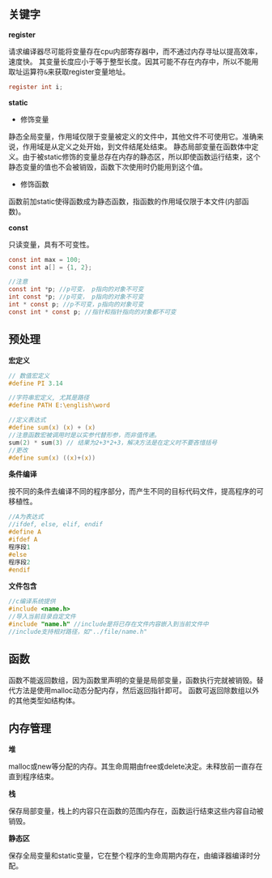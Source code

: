 ## 关键字

**register**

请求编译器尽可能将变量存在cpu内部寄存器中，而不通过内存寻址以提高效率，速度快。
其变量长度应小于等于整型长度。因其可能不存在内存中，所以不能用取址运算符`&`来获取register变量地址。

```c
register int i;
```

**static**

* 修饰变量

静态全局变量，作用域仅限于变量被定义的文件中，其他文件不可使用它。准确来说，作用域是从定义之处开始，到文件结尾处结束。
静态局部变量在函数体中定义。由于被static修饰的变量总存在内存的静态区，所以即使函数运行结束，这个静态变量的值也不会被销毁，函数下次使用时仍能用到这个值。

* 修饰函数

函数前加static使得函数成为静态函数，指函数的作用域仅限于本文件(内部函数)。

**const**

只读变量，具有不可变性。

```c
const int max = 100;
const int a[] = {1, 2};

//注意
const int *p; //p可变， p指向的对象不可变
int const *p; //p可变， p指向的对象不可变
int * const p; //p不可变，p指向的对象可变
const int * const p; //指针和指针指向的对象都不可变
```

## 预处理

**宏定义**

```c
// 数值宏定义
#define PI 3.14

//字符串宏定义, 尤其是路径
#define PATH E:\english\word

//定义表达式
#define sum(x) (x) + (x)
//注意函数宏被调用时是以实参代替形参，而非值传递。
sum(2) * sum(3) // 结果为2+3*2+3，解决方法是在定义时不要吝惜括号
//更改
#define sum(x) ((x)+(x))
```

**条件编译**

按不同的条件去编译不同的程序部分，而产生不同的目标代码文件，提高程序的可移植性。

```c
//A为表达式
//ifdef, else, elif, endif
#define A
#ifdef A
程序段1
#else
程序段2
#endif
```

**文件包含**

```c
//c编译系统提供
#include <name.h>
//导入当前目录自定文件
#include "name.h" //include是将已存在文件内容嵌入到当前文件中
//include支持相对路径，如"../file/name.h"
```

## 函数

函数不能返回数组，因为函数里声明的变量是局部变量，函数执行完就被销毁。替代方法是使用malloc动态分配内存，然后返回指针即可。
函数可返回除数组以外的其他类型如结构体。

## 内存管理

**堆**

malloc或new等分配的内存。其生命周期由free或delete决定。未释放前一直存在直到程序结束。

**栈**

保存局部变量，栈上的内容只在函数的范围内存在，函数运行结束这些内容自动被销毁。

**静态区**

保存全局变量和static变量，它在整个程序的生命周期内存在，由编译器编译时分配。




